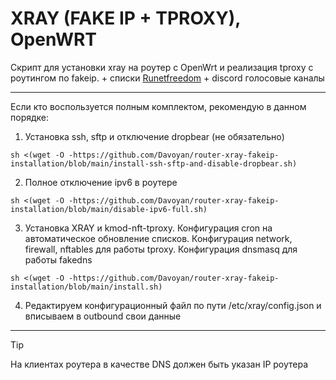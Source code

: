 # XRAY (FAKE IP + TPROXY), OpenWRT

Скрипт для установки xray на роутер с OpenWrt и реализация tproxy с роутингом по fakeip. + списки [Runetfreedom](https://github.com/runetfreedom/) + discord голосовые каналы

---
Если кто воспользуется полным комплектом, рекомендую в данном порядке:

1. Установка ssh, sftp и отключение dropbear (не обязательно) 
```
sh <(wget -O -https://github.com/Davoyan/router-xray-fakeip-installation/blob/main/install-ssh-sftp-and-disable-dropbear.sh)
```

2. Полное отключение ipv6 в роутере 
```
sh <(wget -O -https://github.com/Davoyan/router-xray-fakeip-installation/blob/main/disable-ipv6-full.sh)
```

3. Установка XRAY и kmod-nft-tproxy. Конфигурация cron на автоматическое обновление списков. Конфигурация network, firewall, nftables для работы tproxy. Конфигурация dnsmasq для работы fakedns
```
sh <(wget -O -https://github.com/Davoyan/router-xray-fakeip-installation/blob/main/install.sh)
```

4. Редактируем конфигурационный файл по пути /etc/xray/config.json и вписываем в outbound свои данные

---
> [!TIP]
> На клиентах роутера в качестве DNS должен быть указан IP роутера
